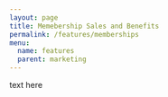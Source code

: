 ```yaml
---
layout: page
title: Memebership Sales and Benefits
permalink: /features/memberships
menu:
  name: features
  parent: marketing
---
```


text here

